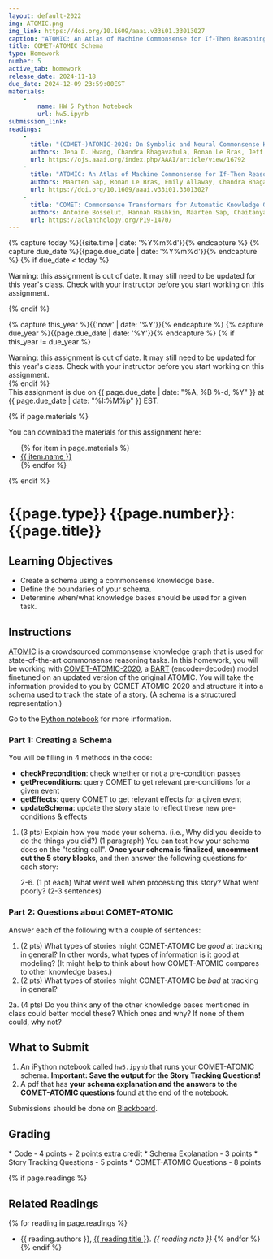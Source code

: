 ```yaml
---
layout: default-2022
img: ATOMIC.png
img_link: https://doi.org/10.1609/aaai.v33i01.33013027
caption: "ATOMIC: An Atlas of Machine Commonsense for If-Then Reasoning"
title: COMET-ATOMIC Schema
type: Homework
number: 5
active_tab: homework
release_date: 2024-11-18
due_date: 2024-12-09 23:59:00EST
materials:
    - 
        name: HW 5 Python Notebook
        url: hw5.ipynb
submission_link: 
readings:
    -
      title: "(COMET-)ATOMIC-2020: On Symbolic and Neural Commonsense Knowledge Graphs"
      authors: Jena D. Hwang, Chandra Bhagavatula, Ronan Le Bras, Jeff Da, Keisuke Sakaguchi, Antoine Bosselut, and Yejin Choi
      url: https://ojs.aaai.org/index.php/AAAI/article/view/16792
    -
      title: "ATOMIC: An Atlas of Machine Commonsense for If-Then Reasoning"
      authors: Maarten Sap, Ronan Le Bras, Emily Allaway, Chandra Bhagavatula, Nicholas Lourie, Hannah Rashkin, Brendan Roof, Noah A. Smith, and Yejin Choi
      url: https://doi.org/10.1609/aaai.v33i01.33013027
    -
      title: "COMET: Commonsense Transformers for Automatic Knowledge Graph Construction"
      authors: Antoine Bosselut, Hannah Rashkin, Maarten Sap, Chaitanya Malaviya, Asli Celikyilmaz, and Yejin Choi
      url: https://aclanthology.org/P19-1470/
---
```


<!-- Check whether the assignment is ready to release -->
{% capture today %}{{site.time | date: '%Y%m%d'}}{% endcapture %}
{% capture due_date %}{{page.due_date | date: '%Y%m%d'}}{% endcapture %}
{% if due_date < today %} 
<div class="alert alert-danger">

Warning: this assignment is out of date.  It may still need to be updated for this year's class.  Check with your instructor before you start working on this assignment.
</div>
{% endif %}
<!-- End of check whether the assignment is up to date -->


<!-- Check whether the assignment is up to date -->
{% capture this_year %}{{'now' | date: '%Y'}}{% endcapture %}
{% capture due_year %}{{page.due_date | date: '%Y'}}{% endcapture %}
{% if this_year != due_year %} 
<div class="alert alert-danger">
Warning: this assignment is out of date.  It may still need to be updated for this year's class.  Check with your instructor before you start working on this assignment.
</div>
{% endif %}
<!-- End of check whether the assignment is up to date -->


<div class="alert alert-info">
This assignment is due on {{ page.due_date | date: "%A, %B %-d, %Y" }} at {{ page.due_date | date: "%I:%M%p" }} EST. 
</div>

{% if page.materials %}
<div class="alert alert-info">
You can download the materials for this assignment here:
<ul>
{% for item in page.materials %}
<li><a href="{{item.url}}">{{ item.name }}</a></li>
{% endfor %}
</ul>
</div>
{% endif %}


{{page.type}} {{page.number}}: {{page.title}}
=============================================================
## Learning Objectives
* Create a schema using a commonsense knowledge base.
* Define the boundaries of your schema.
* Determine when/what knowledge bases should be used for a given task.

## Instructions

[ATOMIC](https://ojs.aaai.org/index.php/AAAI/article/view/4160) is a crowdsourced commonsense knowledge graph that is used for state-of-the-art commonsense reasoning tasks. In this homework, you will be working with [COMET-ATOMIC-2020](https://ojs.aaai.org/index.php/AAAI/article/view/16792), a [BART](https://aclanthology.org/2020.acl-main.703/) (encoder-decoder) model finetuned on an updated version of the original ATOMIC. You will take the information provided to you by COMET-ATOMIC-2020 and structure it into a schema used to track the state of a story. (A schema is a structured representation.)

Go to the [Python notebook]({{page.materials[0].url}}) for more information.

### Part 1: Creating a Schema
You will be filling in 4 methods in the code:
* **checkPrecondition**: check whether or not a pre-condition passes
* **getPreconditions**: query COMET to get relevant pre-conditions for a given event
* **getEffects**: query COMET to get relevant effects for a given event
* **updateSchema**: update the story state to reflect these new pre-conditions & effects

1. (3 pts) Explain how you made your schema. (i.e., Why did you decide to do the things you did?) (1 paragraph)
You can test how your schema does on the "testing call". **Once your schema is finalized, uncomment out the 5 story blocks**, and then answer the following questions for each story:

	2-6. (1 pt each) What went well when processing this story? What went poorly? (2-3 sentences)


### Part 2: Questions about COMET-ATOMIC
Answer each of the following with a couple of sentences:

1.   (2 pts) What types of stories might COMET-ATOMIC be *good* at tracking in general? In other words, what types of information is it good at modeling? (It might help to think about how COMET-ATOMIC compares to other knowledge bases.)
2.   (2 pts) What types of stories might COMET-ATOMIC be *bad* at tracking in general?

   2a. (4 pts) Do you think any of the other knowledge bases mentioned in class could better model these? Which ones and why? If none of them could, why not?

## What to Submit

1. An iPython notebook called `hw5.ipynb` that runs your COMET-ATOMIC schema. **Important: Save the output for the Story Tracking Questions!**
2. A pdf that has **your schema explanation and the answers to the COMET-ATOMIC questions** found at the end of the notebook.

Submissions should be done on [Blackboard]({{page.submission_link}}).

## Grading
<div class="alert alert-warning" markdown="1">
* Code - 4 points + 2 points extra credit
* Schema Explanation - 3 points
* Story Tracking Questions - 5 points
* COMET-ATOMIC Questions - 8 points
</div>

{% if page.readings %} 
## Related Readings
{% for reading in page.readings %}
* {{ reading.authors }}, <a href="{{ reading.url }}">{{ reading.title }}</a>.  <i>{{ reading.note }}</i>
{% endfor %}
{% endif %}

